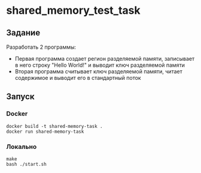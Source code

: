 # shared_memory_test_task

## Задание

Разработать 2 программы:

- Первая программа создает регион разделяемой памяти, записывает в него строку "Hello World!" и выводит ключ разделяемой памяти
- Вторая программа считывает ключ разделяемой памяти, читает содержимое и выводит его в стандартный поток

## Запуск
### Docker

```shell
docker build -t shared-memory-task .
docker run shared-memory-task
```

### Локально

```shell
make
bash ./start.sh
```